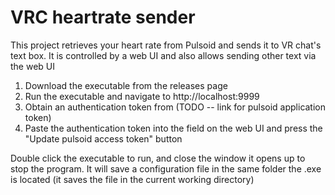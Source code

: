 # VRC heartrate sender
This project retrieves your heart rate from Pulsoid and sends it to VR chat's text box. It is controlled by a web UI and also allows sending other text via the web UI

1. Download the executable from the releases page
2. Run the executable and navigate to http://localhost:9999
3. Obtain an authentication token from (TODO -- link for pulsoid application token)
4. Paste the authentication token into the field on the web UI and press the "Update pulsoid access token" button

Double click the executable to run, and close the window it opens up to stop the program. It will save a configuration file in the same folder the .exe is located (it saves the file in the current working directory)
